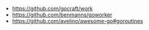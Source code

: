 * https://github.com/gocraft/work
* https://github.com/benmanns/goworker
* https://github.com/avelino/awesome-go#goroutines